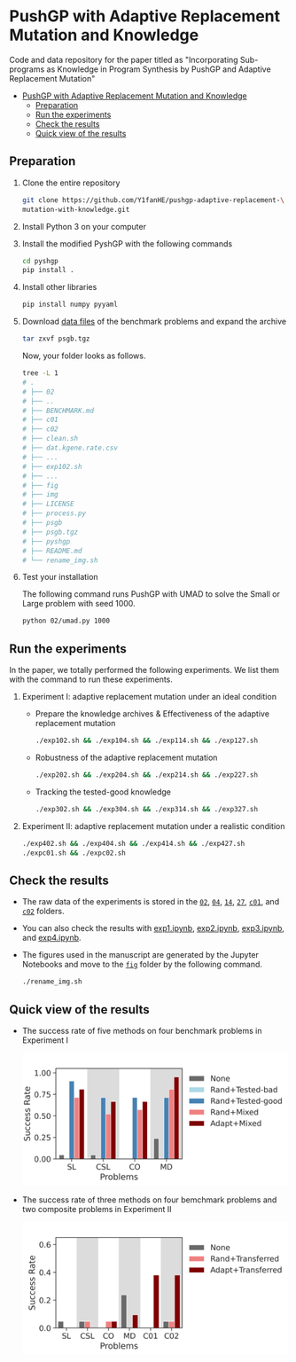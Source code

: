 # PushGP with Adaptive Replacement Mutation and Knowledge

Code and data repository for the paper titled as "Incorporating Sub-programs as
Knowledge in Program Synthesis by PushGP and Adaptive Replacement Mutation"

- [PushGP with Adaptive Replacement Mutation and Knowledge](#pushgp-with-adaptive-replacement-mutation-and-knowledge)
  - [Preparation](#preparation)
  - [Run the experiments](#run-the-experiments)
  - [Check the results](#check-the-results)
  - [Quick view of the results](#quick-view-of-the-results)

## Preparation

1. Clone the entire repository

   ```bash
   git clone https://github.com/Y1fanHE/pushgp-adaptive-replacement-\
   mutation-with-knowledge.git
   ```

2. Install Python 3 on your computer

3. Install the modified PyshGP with the following commands

   ```bash
   cd pyshgp
   pip install .
   ```

4. Install other libraries

   ```bash
   pip install numpy pyyaml
   ```

5. Download [data files](https://drive.google.com/file/d/1QMT7BjbBqW9iyV5MH0EkhhBivDT8VoKl/view?usp=sharing) of the benchmark problems and expand the archive

   ```bash
   tar zxvf psgb.tgz
   ```

   Now, your folder looks as follows.

   ```bash
   tree -L 1
   # .
   # ├── 02
   # ├── ..
   # ├── BENCHMARK.md
   # ├── c01
   # ├── c02
   # ├── clean.sh
   # ├── dat.kgene.rate.csv
   # ├── ...
   # ├── exp102.sh
   # ├── ...
   # ├── fig
   # ├── img
   # ├── LICENSE
   # ├── process.py
   # ├── psgb
   # ├── psgb.tgz
   # ├── pyshgp
   # ├── README.md
   # └── rename_img.sh
   ```

6. Test your installation

   The following command runs PushGP with UMAD to solve the Small or Large
   problem with seed 1000.

   ```bash
   python 02/umad.py 1000
   ```

## Run the experiments

In the paper, we totally performed the following experiments. We list them with
the command to run these experiments.

1. Experiment I: adaptive replacement mutation under an ideal condition
   - Prepare the knowledge archives & Effectiveness of the adaptive replacement
     mutation

       ```bash
       ./exp102.sh && ./exp104.sh && ./exp114.sh && ./exp127.sh
       ```

   - Robustness of the adaptive replacement mutation

       ```bash
       ./exp202.sh && ./exp204.sh && ./exp214.sh && ./exp227.sh
       ```

   - Tracking the tested-good knowledge

       ```bash
       ./exp302.sh && ./exp304.sh && ./exp314.sh && ./exp327.sh
       ```

2. Experiment II: adaptive replacement mutation under a realistic condition

    ```bash
    ./exp402.sh && ./exp404.sh && ./exp414.sh && ./exp427.sh
    ./expc01.sh && ./expc02.sh
    ```

## Check the results

- The raw data of the experiments is stored in the [`02`](/02), [`04`](/04),
[`14`](/14), [`27`](/27), [`c01`](/c01), and [`c02`](/c02) folders.

- You can also check the results with [exp1.ipynb](/exp1.ipynb),
[exp2.ipynb](/exp2.ipynb), [exp3.ipynb](/exp3.ipynb), and
[exp4.ipynb](/exp4.ipynb).

- The figures used in the manuscript are generated by the Jupyter Notebooks and
move to the [`fig`](/fig) folder by the following command.

   ```bash
   ./rename_img.sh
   ```

## Quick view of the results

- The success rate of five methods on four benchmark problems in Experiment I

   ![success-rate](/img/main.success.rate.test.png)

- The success rate of three methods on four bemchmark problems and two composite
  problems in Experiment II

  ![success-rate](/img/transfer.success.rate.test.png)
